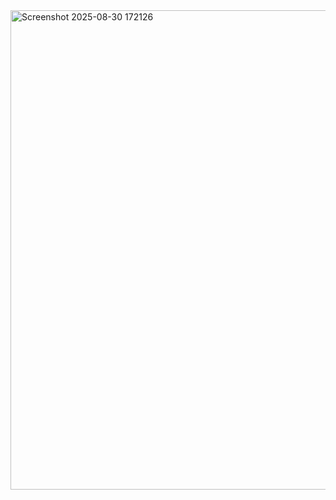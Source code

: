 <img width="1004" height="767" alt="Screenshot 2025-08-30 172126" src="https://github.com/user-attachments/assets/a3a17968-c3da-4c07-b8de-f10aef9cb8a5" />
